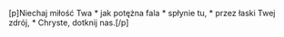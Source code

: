 [p]Niechaj miłość Twa * jak potężna fala * spłynie tu, * przez łaski Twej zdrój, * Chryste, dotknij nas.[/p]
